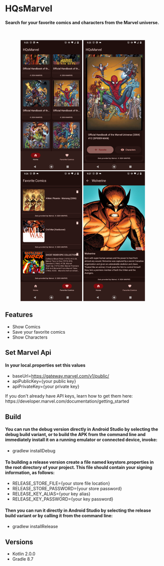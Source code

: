 # HQsMarvel
#### <p>Search for your favorite comics and characters from the Marvel universe.</p>
<br />
<p align="center">
  <img alt="Home Screen" src="screenshots/home_01.png" width="200"> <img alt="Comic" src="screenshots/home_card_01.png" width="200"> <img alt="Favorite Comics" src="screenshots/favorites_01.png" width="200"> <img alt="Character" src="screenshots/character_01.png" width="200">
</p>

## Features
* Show Comics
* Save your favorite comics
* Show Characters

## Set Marvel Api
#### In your local.properties set this values
* baseUrl=https://gateway.marvel.com/v1/public/
* apiPublicKey={your public key}
* apiPrivateKey={your private key}
<p> If you don't already have API keys, learn how to get them here: https://developer.marvel.com/documentation/getting_started </p>

## Build
#### <p>You can run the debug version directly in Android Studio by selecting the debug build variant, or to build the APK from the command line and immediately install it on a running emulator or connected device, invoke:</p>
* gradlew installDebug
#### <p>To building a release version create a file named keystore.properties in the root directory of your project. This file should contain your signing information, as follows: <p/>
* RELEASE_STORE_FILE={your store file location}
* RELEASE_STORE_PASSWORD={your store password}
* RELEASE_KEY_ALIAS={your key alias}
* RELEASE_KEY_PASSWORD={your key password}
#### <p>Then you can run it directly in Android Studio by selecting the release build variant or by calling it from the command line:</p>
* gradlew installRelease

## Versions
* Kotlin 2.0.0
* Gradle 8.7